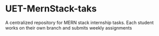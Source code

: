 # UET-MernStack-taks
A centralized repository for MERN stack internship tasks. Each student works on their own branch and submits weekly assignments


<!-- mern_project

shabir123
scienctistshabir -->
